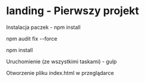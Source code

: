 ﻿# landing - Pierwszy projekt

Instalacja paczek - npm install

npm audit fix --force

npm install

Uruchomienie (ze wszystkimi taskami) - gulp

Otworzenie pliku index.html w przeglądarce



